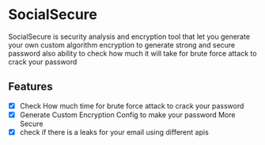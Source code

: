# SocialSecure
SocialSecure  is security analysis and encryption tool  that let you generate your own custom algorithm encryption to generate strong and secure password  also ability  to check how much it will take for brute force attack to crack your password

## Features
- [x] Check How much time for brute force attack to crack your password
- [x] Generate Custom Encryption Config to make your password More Secure
- [x] check if there is a leaks for your email using different apis
